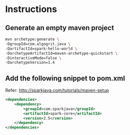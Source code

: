 # Instructions

## Generate an empty maven project

```bash
mvn archetype:generate \
-DgroupId=com.algogrit.java \
-DartifactId=spark-hello-world \
-DarchetypeArtifactId=maven-archetype-quickstart \
-DinteractiveMode=false \
-DarchetypeVersion=1.4
```

## Add the following snippet to pom.xml

Refer: http://sparkjava.com/tutorials/maven-setup

```xml
<dependencies>
    <dependency>
        <groupId>com.sparkjava</groupId>
        <artifactId>spark-core</artifactId>
        <version>2.5</version>
    </dependency>
</dependencies>
```
